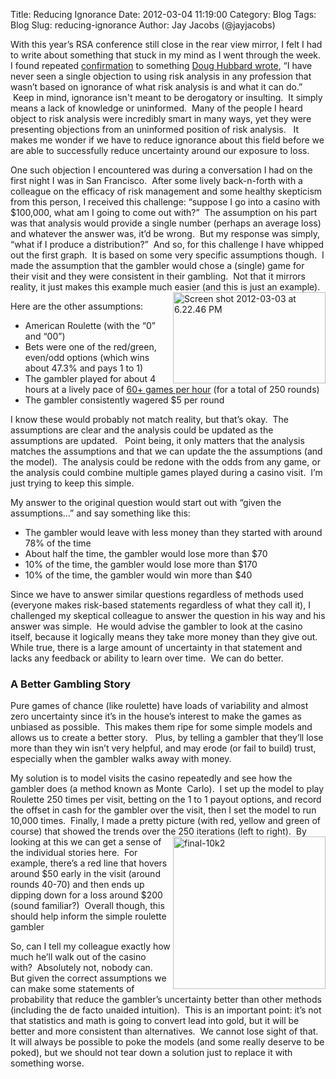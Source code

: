 Title: Reducing Ignorance
Date:  2012-03-04 11:19:00
Category: Blog
Tags: Blog
Slug: reducing-ignorance
Author: Jay Jacobs (@jayjacobs)

<p>With this year&rsquo;s RSA conference still close in the rear view mirror, I felt I had to write about something that stuck in my mind as I went through the week.&nbsp; I found repeated <a href="http://en.wikipedia.org/wiki/Confirmation_bias">confirmation</a> to something <a href="https://www.societyinforisk.org/content/doug-hubbard-subject-matter-expertise-vs-expertise-risk-analysis">Doug Hubbard wrote</a>, &ldquo;I have never seen a single objection to using risk analysis in any profession that wasn&rsquo;t based on ignorance of what risk analysis is and what it can do.&rdquo; &nbsp;Keep in mind, ignorance isn&#39;t meant to be derogatory or insulting. &nbsp;It simply means a lack of knowledge or uninformed. &nbsp;Many of the people I heard object to risk analysis were incredibly smart in many ways, yet they were presenting objections from an uninformed position of risk analysis. &nbsp; It makes me wonder if we have to reduce ignorance about this field before we are able to successfully reduce uncertainty around our exposure to loss. &nbsp;</p>
<p>One such objection I encountered was during a conversation I had on the first night I was in San Francisco.&nbsp; After some lively back-n-forth with a colleague on the efficacy of risk management and some healthy skepticism from this person, I received this challenge: &ldquo;suppose I go into a casino with $100,000, what am I going to come out with?&rdquo;&nbsp; The assumption on his part was that analysis would provide a single number (perhaps an average loss) and whatever the answer was, it&rsquo;d be wrong.&nbsp; But my response was simply, &ldquo;what if I produce a distribution?&rdquo;&nbsp; And so, for this challenge I have whipped out the first graph.&nbsp; It is based on some very specific assumptions though.&nbsp; I made the assumption that the gambler would chose a (single) game for their visit and they were consistent in their gambling.&nbsp; Not that it mirrors reality, it just makes this example much easier (and this is just an example).&nbsp;&nbsp; <a href="{{ SITEURL }}/images/roulette1.png"><img align="right" alt="Screen shot 2012-03-03 at 6.22.46 PM" border="0" height="146" src="{{ SITEURL }}/images/roulette1.png" style="background-image: none; border-right-width: 0px; padding-left: 0px; padding-right: 0px; display: inline; float: right; border-top-width: 0px; border-bottom-width: 0px; border-left-width: 0px; padding-top: 0px" title="Screen shot 2012-03-03 at 6.22.46 PM" width="244" /></a></p>
<p>Here are the other assumptions:</p>
<ul>
	<li>
		American Roulette (with the &ldquo;0&rdquo; and &ldquo;00&rdquo;)</li>
	<li>
		Bets were one of the red/green, even/odd options (which wins about 47.3% and pays 1&nbsp;to 1)</li>
	<li>
		The gambler played for about 4 hours at a lively pace of <a href="http://www.mahalo.com/answers/on-average-how-many-times-per-hour-does-single-roulette-wheel-spin">60+ games per hour</a> (for a total of 250 rounds)</li>
	<li>
		The gambler consistently wagered $5 per round</li>
</ul>
<p>I know these would probably not match reality, but that&rsquo;s okay.&nbsp; The assumptions are clear and the analysis could be updated as the assumptions are updated.&nbsp;&nbsp; Point being, it only matters that the analysis matches the assumptions and that we can update the the assumptions (and the model). &nbsp;The analysis could be redone with the odds from any game, or the analysis could combine multiple games played during a casino visit.&nbsp; I&rsquo;m just trying to keep this simple.</p>
<p>My answer to the original question would start out with &ldquo;given the assumptions&hellip;&rdquo; and say something like this:</p>
<ul>
	<li>
		The gambler would leave with less money than they started with around 78% of the time</li>
	<li>
		About half the time, the gambler would lose more than $70</li>
	<li>
		10% of the time, the gambler would lose more than $170</li>
	<li>
		10% of the time, the gambler would win more than $40</li>
</ul>
<p>Since we have to answer similar questions regardless of methods used (everyone makes risk-based statements regardless of what they call it), I challenged my skeptical colleague to answer the question in his way and his answer was simple.&nbsp; He would advise the gambler to look at the casino itself, because it logically means they take more money than they give out.&nbsp;&nbsp; While true, there is a large amount of uncertainty in that statement and lacks any feedback or ability to learn over time.&nbsp; We can do better.</p>
<h3>
	A Better Gambling Story</h3>
<p>Pure games of chance (like roulette) have loads of variability and almost zero uncertainty since it&rsquo;s in the house&rsquo;s interest to make the games as unbiased as possible.&nbsp; This makes them ripe for some simple models and allows us to create a better story.&nbsp;&nbsp; Plus, by telling a gambler that they&rsquo;ll lose more than they win isn&rsquo;t very helpful, and may erode (or fail to build) trust, especially when the gambler walks away with money.&nbsp;</p>
<p>My solution is to model visits the casino repeatedly and see how the gambler does (a method known as Monte&nbsp; Carlo).&nbsp; I set up the model to play Roulette 250 times per visit, betting on the 1 to 1 payout options, and record the offset in cash for the gambler over the visit, then I set the model to run 10,000 times.&nbsp; Finally, I made a pretty picture (with red, yellow and green of course) that showed the trends over the 250 iterations (left to right).&nbsp; By looking at this we <a href="{{ SITEURL }}/images/final-10k2.png"><img align="right" alt="final-10k2" border="0" height="244" src="{{ SITEURL }}/images/final-10k2_thumb.png" style="background-image: none; border-right-width: 0px; padding-left: 0px; padding-right: 0px; display: inline; float: right; border-top-width: 0px; border-bottom-width: 0px; border-left-width: 0px; padding-top: 0px" title="final-10k2" width="244" /></a>can get a sense of the individual stories here.&nbsp; For example, there&rsquo;s a red line that hovers around $50 early in the visit (around rounds 40-70) and then ends up dipping down for a loss around $200 (sound familiar?)&nbsp; Overall though, this should help inform the simple roulette gambler</p>
<p>So, can I tell my colleague exactly how much he&rsquo;ll walk out of the casino with?&nbsp; Absolutely not, nobody can.&nbsp; But given the correct assumptions we can make some statements of probability that reduce the gambler&rsquo;s uncertainty better than other methods (including the de facto unaided intuition).&nbsp; This is an important point: it&rsquo;s not that statistics and math is going to convert lead into gold, but it will be better and more consistent than alternatives.&nbsp; We cannot lose sight of that.&nbsp; It will always be possible to poke the models (and some really deserve to be poked), but we should not tear down a solution just to replace it with something worse.&nbsp;</p>


